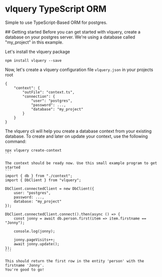 # vlquery TypeScript ORM
Simple to use TypeScript-Based ORM for postgres.

## Getting started
Before you can get started with vlquery, create a database on your postgres server.
We're using a database called "my_project" in this example.

Let's install the vlquery package
```
npm install vlquery --save
```

Now, let's create a vlquery configuration file `vlquery.json` in your projects root
```
{
	"context": {
		"outFile": "context.ts",
		"connection": {
			"user": "postgres",
			"password": ..., 
			"database": "my_project"
		}
	}
}
```

The vlquery cli will help you create a database context from your existing database. To create and later on update your context, use the following command:
````
npx vlquery create-context
```

The context should be ready now. Use this small example program to get started
```
import { db } from "./context";
import { DbClient } from "vlquery";

DbClient.connectedClient = new DbClient({
	user: "postgres",
	password: ..., 
	database: "my_project"
});

DbClient.connectedClient.connect().then(async () => {
	const jonny = await db.person.first(item => item.firstname == "Jonny");

	console.log(jonny);

	jonny.pageVisits++;
	await jonny.update();
});
```

This should return the first row in the entity 'person' with the firstname 'Jonny'.
You're good to go!